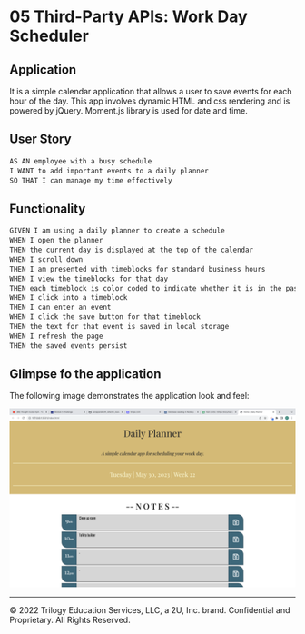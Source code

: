 # 05 Third-Party APIs: Work Day Scheduler

## Application

It is a simple calendar application that allows a user to save events for each hour of the day. This app involves dynamic HTML and css rendering and is powered by jQuery.
Moment.js library is used for date and time.

## User Story

```md
AS AN employee with a busy schedule
I WANT to add important events to a daily planner
SO THAT I can manage my time effectively
```

## Functionality

```md
GIVEN I am using a daily planner to create a schedule
WHEN I open the planner
THEN the current day is displayed at the top of the calendar
WHEN I scroll down
THEN I am presented with timeblocks for standard business hours
WHEN I view the timeblocks for that day
THEN each timeblock is color coded to indicate whether it is in the past, present, or future
WHEN I click into a timeblock
THEN I can enter an event
WHEN I click the save button for that timeblock
THEN the text for that event is saved in local storage
WHEN I refresh the page
THEN the saved events persist
```
## Glimpse fo the application
The following image demonstrates the application look and feel:

![Snapshot of the application](./Assets/developed_app.png)

- - -
© 2022 Trilogy Education Services, LLC, a 2U, Inc. brand. Confidential and Proprietary. All Rights Reserved.
